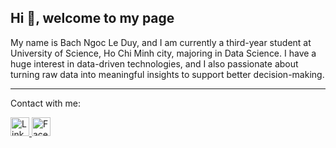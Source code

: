 ## Hi 👋, welcome to my page

My name is Bach Ngoc Le Duy, and I am currently a third-year student at University of Science, Ho Chi Minh city, majoring in Data Science. I have a huge interest in data-driven technologies, and I also passionate about turning raw data into meaningful insights to support better decision-making.

---

Contact with me:

<a href="https://www.linkedin.com/in/duy-b%E1%BA%A1ch-009b2819a/" target="_blank">
  <img alt="LinkedIn" src="https://cdn.jsdelivr.net/gh/devicons/devicon/icons/linkedin/linkedin-original.svg" width="30" />
</a>
<a href="https://www.facebook.com/duy.bach.50746?locale=vi_VN" target="_blank">
  <img alt="Facebook" src="https://upload.wikimedia.org/wikipedia/commons/5/51/Facebook_f_logo_%282019%29.svg" width="30" />
</a>

